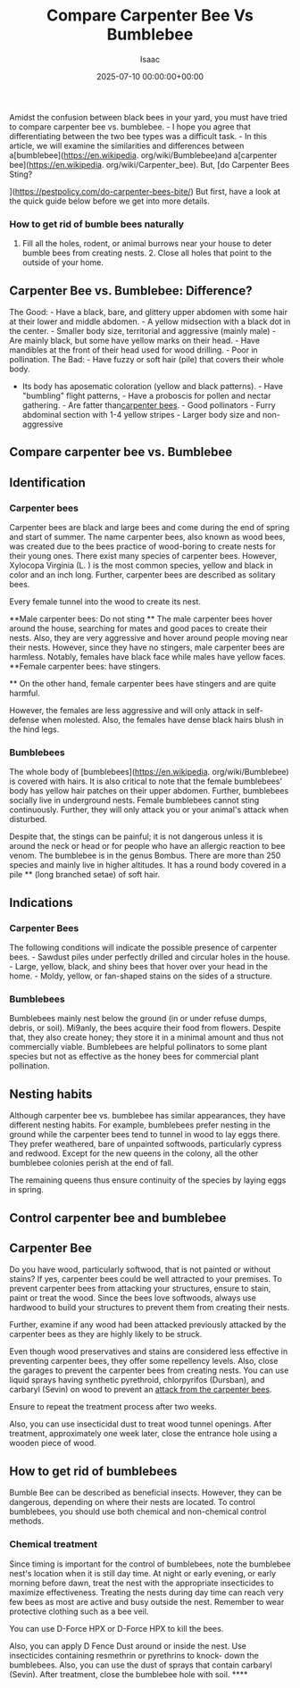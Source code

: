 ﻿---
title: Compare Carpenter Bee Vs Bumblebee
description: Amidst the confusion between black bees in your yard, you must have tried to compare carpenter bee vs. bumblebee. - I hope you agree that differentiating...
slug: /compare-carpenter-bee-vs-bumblebee/
date: 2025-07-10 00:00:00+00:00
lastmod: 2025-07-10 00:00:00+03:00
author: Isaac
categories:
- Bees
- Guide
tags:
- bees
- carpenter
- bee
layout: post
---

Amidst the confusion between black bees in your yard, you must have tried to compare carpenter bee vs. bumblebee. - I hope you agree that differentiating between the two bee types was a difficult task. - In this article, we will examine the similarities and differences between a[bumblebee](https://en.wikipedia. org/wiki/Bumblebee)and a[carpenter bee](https://en.wikipedia. org/wiki/Carpenter_bee). But, [do Carpenter Bees Sting?

](https://pestpolicy.com/do-carpenter-bees-bite/) But first, have a look at the quick guide below before we get into more details.

###  How to get rid of bumble bees naturally

1. Fill all the holes, rodent, or animal burrows near your house to deter bumble bees from creating nests. 2. Close all holes that point to the outside of your home.

##  Carpenter Bee vs. Bumblebee: Difference?

The Good: - Have a black, bare, and glittery upper abdomen with some hair at their lower and middle abdomen. - A yellow midsection with a black dot in the center. - Smaller body size, territorial and aggressive (mainly male) - Are mainly black, but some have yellow marks on their head. - Have mandibles at the front of their head used for wood drilling. - Poor in pollination. The Bad: - Have fuzzy or soft hair (pile) that covers their whole body.

- Its body has aposematic coloration (yellow and black patterns). - Have "bumbling" flight patterns, - Have a proboscis for pollen and nectar gathering. - Are fatter than[carpenter bees](https://pestpolicy.com/best-carpenter-bee-traps/). - Good pollinators - Furry abdominal section with 1-4 yellow stripes - Larger body size and non-aggressive

##  Compare carpenter bee vs. Bumblebee

##

##  Identification

###  Carpenter bees

Carpenter bees are black and large bees and come during the end of spring and start of summer. The name carpenter bees, also known as wood bees, was created due to the bees practice of wood-boring to create nests for their young ones. There exist many species of carpenter bees. However, Xylocopa Virginia (L. ) is the most common species, yellow and black in color and an inch long. Further, carpenter bees are described as solitary bees.

Every female tunnel into the wood to create its nest.

**Male carpenter bees: Do not sting ** The male carpenter bees hover around the house, searching for mates and good paces to create their nests. Also, they are very aggressive and hover around people moving near their nests. However, since they have no stingers, male carpenter bees are harmless. Notably, females have black face while males have yellow faces. **Female carpenter bees: have stingers.

** On the other hand, female carpenter bees have stingers and are quite harmful.

However, the females are less aggressive and will only attack in self-defense when molested. Also, the females have dense black hairs blush in the hind legs.

###  Bumblebees

The whole body of [bumblebees](https://en.wikipedia. org/wiki/Bumblebee) is covered with hairs. It is also critical to note that the female bumblebees' body has yellow hair patches on their upper abdomen. Further, bumblebees socially live in underground nests. Female bumblebees cannot sting continuously. Further, they will only attack you or your animal's attack when disturbed.

Despite that, the stings can be painful; it is not dangerous unless it is around the neck or head or for people who have an allergic reaction to bee venom. The bumblebee is in the genus Bombus. There are more than 250 species and mainly live in higher altitudes. It has a round body covered in a pile ** (long branched setae) of soft hair.

##  Indications

###  Carpenter Bees

The following conditions will indicate the possible presence of carpenter bees. - Sawdust piles under perfectly drilled and circular holes in the house. - Large, yellow, black, and shiny bees that hover over your head in the home. - Moldy, yellow, or fan-shaped stains on the sides of a structure.

###  Bumblebees

Bumblebees mainly nest below the ground (in or under refuse dumps, debris, or soil). Mi9anly, the bees acquire their food from flowers. Despite that, they also create honey; they store it in a minimal amount and thus not commercially viable. Bumblebees are helpful pollinators to some plant species but not as effective as the honey bees for commercial plant pollination.

##  Nesting habits

Although carpenter bee vs. bumblebee has similar appearances, they have different nesting habits. For example, bumblebees prefer nesting in the ground while the carpenter bees tend to tunnel in wood to lay eggs there. They prefer weathered, bare of unpainted softwoods, particularly cypress and redwood. Except for the new queens in the colony, all the other bumblebee colonies perish at the end of fall.

The remaining queens thus ensure continuity of the species by laying eggs in spring.

##  Control carpenter bee and bumblebee

##  Carpenter Bee

Do you have wood, particularly softwood, that is not painted or without stains? If yes, carpenter bees could be well attracted to your premises. To prevent carpenter bees from attacking your structures, ensure to stain, paint or treat the wood. Since the bees love softwoods, always use hardwood to build your structures to prevent them from creating their nests.

Further, examine if any wood had been attacked previously attacked by the carpenter bees as they are highly likely to be struck.

Even though wood preservatives and stains are considered less effective in preventing carpenter bees, they offer some repellency levels. Also, close the garages to prevent the carpenter bees from creating nests. You can use liquid sprays having synthetic pyrethroid, chlorpyrifos (Dursban), and carbaryl (Sevin) on wood to prevent an [attack from the carpenter bees](https://pestpolicy.com/do-carpenter-bees-bite/).

Ensure to repeat the treatment process after two weeks.

Also, you can use insecticidal dust to treat wood tunnel openings. After treatment, approximately one week later, close the entrance hole using a wooden piece of wood.

##  How to get rid of bumblebees

Bumble Bee can be described as beneficial insects. However, they can be dangerous, depending on where their nests are located. To control bumblebees, you should use both chemical and non-chemical control methods.

###  Chemical treatment

Since timing is important for the control of bumblebees, note the bumblebee nest's location when it is still day time. At night or early evening, or early morning before dawn, treat the nest with the appropriate insecticides to maximize effectiveness. Treating the nests during day time can reach very few bees as most are active and busy outside the nest. Remember to wear protective clothing such as a bee veil.

You can use D-Force HPX or D-Force HPX to kill the bees.

Also, you can apply D Fence Dust around or inside the nest. Use insecticides containing resmethrin or pyrethrins to knock- down the bumblebees. Also, you can use the dust of sprays that contain carbaryl (Sevin). After treatment, close the bumblebee hole with soil. ****

